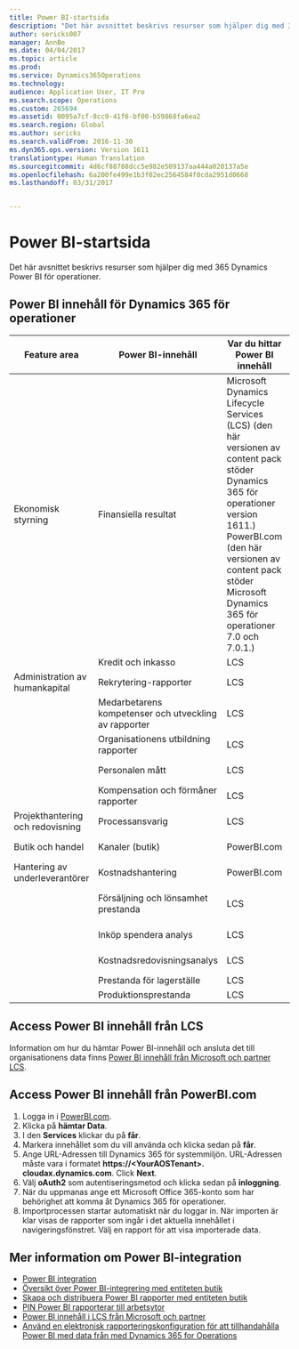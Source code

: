 ```yaml
---
title: Power BI-startsida
description: "Det här avsnittet beskrivs resurser som hjälper dig med 365 Dynamics Power BI för operationer."
author: sericks007
manager: AnnBe
ms.date: 04/04/2017
ms.topic: article
ms.prod: 
ms.service: Dynamics365Operations
ms.technology: 
audience: Application User, IT Pro
ms.search.scope: Operations
ms.custom: 265694
ms.assetid: 0095a7cf-8cc9-41f6-bf00-b59868fa6ea2
ms.search.region: Global
ms.author: sericks
ms.search.validFrom: 2016-11-30
ms.dyn365.ops.version: Version 1611
translationtype: Human Translation
ms.sourcegitcommit: 4d6cf88788dcc5e982e509137aa444a020137a5e
ms.openlocfilehash: 6a200fe499e1b3f02ec2564584f0cda2951d0668
ms.lasthandoff: 03/31/2017


---
```


# <a name="power-bi-home-page"></a>Power BI-startsida

Det här avsnittet beskrivs resurser som hjälper dig med 365 Dynamics Power BI för operationer.

<a name="power-bi-content-for-dynamics-365-for-operations"></a>Power BI innehåll för Dynamics 365 för operationer
------------------------------------------------

| **Feature area**                  | **Power BI-innehåll**                          | **Var du hittar Power BI innehåll**                                                                                                                                                                                         | **Lära sig mer**                                                                                                                                                               |
|-----------------------------------|-----------------------------------------------|--------------------------------------------------------------------------------------------------------------------------------------------------------------------------------------------------------------------------------|------------------------------------------------------------------------------------------------------------------------------------------------------------------------------|
| Ekonomisk styrning              | Finansiella resultat                         | Microsoft Dynamics Lifecycle Services (LCS) (den här versionen av content pack stöder Dynamics 365 för operationer version 1611.) PowerBI.com (den här versionen av content pack stöder Microsoft Dynamics 365 för operationer 7.0 och 7.0.1.) | [Finansiella prestanda Power BI-innehåll](financial-performance-power-bi-content-pack.md)                                               |
|                                   | Kredit och inkasso             | LCS                                                                                                                                                                                                                            |                                                                                                                                                                              |
| Administration av humankapital          | Rekrytering-rapporter                            | LCS                                                                                                                                                                                                                            | [Recruiting Power BI content](recruiting-analysis-power-bi-content-pack.md)                                                       |
|                                   | Medarbetarens kompetenser och utveckling av rapporter | LCS                                                                                                                                                                                                                            | [Medarbetarens kompetenser och utveckling Power BI-innehåll](employee-competencies-and-development-analysis-power-bi-content-pack.md) |
|                                   | Organisationens utbildning rapporter               | LCS                                                                                                                                                                                                                            | [Företagets utbildning Power BI-innehåll](organizational-training-analysis-power-bi-content-pack.md)                             |
|                                   | Personalen mått                             | LCS                                                                                                                                                                                                                            | [Personalen mått Power BI-innehåll](workforce-analysis-power-bi-content-pack.md)                                                 |
|                                   | Kompensation och förmåner rapporter             | LCS                                                                                                                                                                                                                            | [Kompensation och förmåner Power BI](compensation-and-benefits-analysis-power-bi-content-pack.md)                         |
| Projekthantering och redovisning | Processansvarig                              | LCS                                                                                                                                                                                                                            |                                                                                                                                                                              |
| Butik och handel               | Kanaler (butik)                    | PowerBI.com                                                                                                                                                                                                                    | [Retail kanal prestanda Power BI-innehåll](retail-channel-performance-dashboard-power-bi-data.md)                 |
| Hantering av underleverantörer           | Kostnadshantering                               | PowerBI.com                                                                                                                                                                                                                    |  [Kostnadshantering Power BI-innehåll](cost-management-content-pack.md)                                                          |
|                                   | Försäljning och lönsamhet prestanda           | LCS                                                                                                                                                                                                                            | [Sales and profitability performance Power BI content](sales-profitability-performance-content-pack.md)          |
|                                   | Inköp spendera analys                       | LCS                                                                                                                                                                                                                            | [Purchase spend analysis Power BI content](purchase-content-pack-for-power-bi.md)                                                 |
|                                   | Kostnadsredovisningsanalys                      | LCS                                                                                                                                                                                                                            | [Kostnadsredovisningsanalys Power BI-innehåll](cost-accounting-analysis-content-pack.md)                                         |
|                                   | Prestanda för lagerställe                         | LCS                                                                                                                                                                                                                            |                                                                                                                                                                              |
|                                   | Produktionsprestanda                        | LCS                                                                                                                                                                                                                            |                                                                                                                                                                              |

## <a name="access-power-bi-content-from-lcs"></a>Access Power BI innehåll från LCS
Information om hur du hämtar Power BI-innehåll och ansluta det till organisationens data finns [Power BI innehåll från Microsoft och partner LCS](power-bi-content-microsoft-partners.md).

## <a name="access-power-bi-content-from-powerbicom"></a>Access Power BI innehåll från PowerBI.com
1.  Logga in i [PowerBI.com](https://www.powerbi.com/).
2.  Klicka på **hämtar Data**.
3.  I den **Services** klickar du på **får**.
4.  Markera innehållet som du vill använda och klicka sedan på **får**.
5.  Ange URL-Adressen till Dynamics 365 för systemmiljön. URL-Adressen måste vara i formatet **https://&lt;YourAOSTenant&gt;. cloudax.dynamics.com**. Click **Next**.
6.  Välj **oAuth2** som autentiseringsmetod och klicka sedan på **inloggning**.
7.  När du uppmanas ange ett Microsoft Office 365-konto som har behörighet att komma åt Dynamics 365 för operationer.
8.  Importprocessen startar automatiskt när du loggar in. När importen är klar visas de rapporter som ingår i det aktuella innehållet i navigeringsfönstret. Välj en rapport för att visa importerade data.

## <a name="learn-more-about-the-power-bi-integration"></a>Mer information om Power BI-integration
-   [Power BI integration](power-bi-integration.md)
-   [Översikt över Power BI-integrering med entiteten butik](power-bi-integration-entity-store.md)
-   [Skapa och distribuera Power BI rapporter med entiteten butik](author-distribute-power-bi-reports.md)
-   [PIN Power BI rapporterar till arbetsytor](pin-power-bi-reports.md)
-   [Power BI innehåll i LCS från Microsoft och partner](power-bi-content-microsoft-partners.md)
-   [Använd en elektronisk rapporteringskonfiguration för att tillhandahålla Power BI med data från med Dynamics 365 for Operations](general-electronic-reporting-report-configuration-get-data-powerbi.md)






